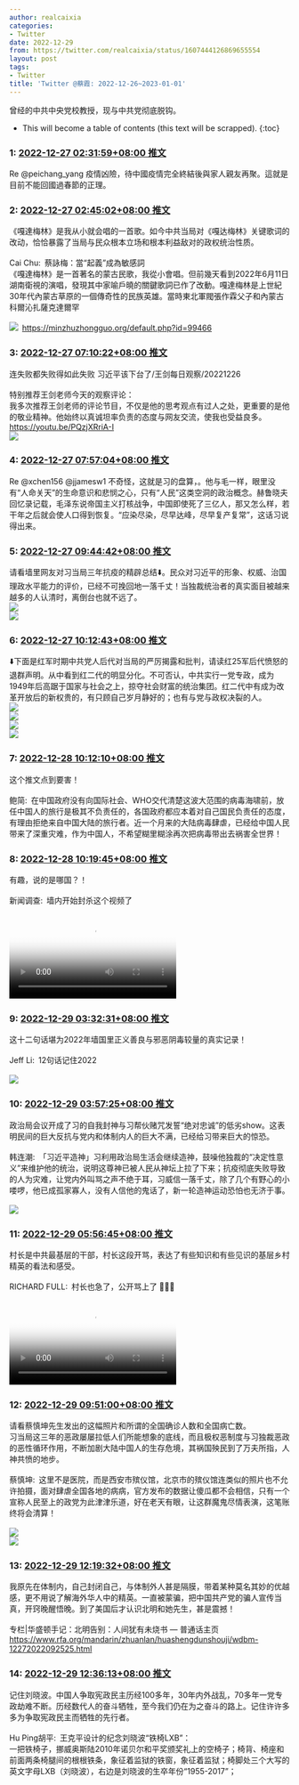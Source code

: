 ```yaml
---
author: realcaixia
categories:
- Twitter
date: 2022-12-29
from: https://twitter.com/realcaixia/status/1607444126869655554
layout: post
tags:
- Twitter
title: 'Twitter @蔡霞: 2022-12-26~2023-01-01'
---
```


曾经的中共中央党校教授，现与中共党彻底脱钩。 

* This will become a table of contents (this text will be scrapped).
{:toc}

### 1: [2022-12-27 02:31:59+08:00 推文](https://twitter.com/realcaixia/status/1607444126869655554)

Re @peichang_yang 疫情凶險，待中國疫情完全終結後與家人親友再聚。這就是目前不能回國過春節的正理。

### 2: [2022-12-27 02:45:02+08:00 推文](https://twitter.com/realcaixia/status/1607447409516507136)

《嘎達梅林》是我从小就会唱的一首歌。如今中共当局对《嘎达梅林》关键歌词的改动，恰恰暴露了当局与民众根本立场和根本利益敌对的政权统治性质。<br><br>Cai Chu: 蔡詠梅：當“起義”成為敏感詞<br>《嘎達梅林》是一首著名的蒙古民歌，我從小會唱。但前幾天看到2022年6月11日湖南衛視的演唱，發現其中家喻戶曉的關鍵歌詞已作了改動。嘎達梅林是上世紀30年代內蒙古草原的一個傳奇性的民族英雄。當時東北軍閥張作霖父子和內蒙古科爾沁扎薩克達爾罕<br><br><img style="" src="https://pbs.twimg.com/media/Fk6jMwrWQAIKUmz?format=jpg&amp;name=orig" referrerpolicy="no-referrer"> <a href="https://minzhuzhongguo.org/default.php?id=99466" target="_blank" rel="noopener noreferrer">https://minzhuzhongguo.org/default.php?id=99466</a>

### 3: [2022-12-27 07:10:22+08:00 推文](https://twitter.com/realcaixia/status/1607514184576831489)

连失败都失败得如此失败 习近平该下台了/王剑每日观察/20221226 <br><br>特别推荐王剑老师今天的观察评论：<br>我多次推荐王剑老师的评论节目，不仅是他的思考观点有过人之处，更重要的是他的敬业精神。他始终以真诚坦率负责的态度与网友交流，使我也受益良多。 <a href="https://youtu.be/PQzjXRriA-I" target="_blank" rel="noopener noreferrer">https://youtu.be/PQzjXRriA-I</a><br><img style="" src="https://pbs.twimg.com/media/Fk8Jm_mXoAAkEMl?format=jpg&amp;name=orig" referrerpolicy="no-referrer">

### 4: [2022-12-27 07:57:04+08:00 推文](https://twitter.com/realcaixia/status/1607525937582866432)

Re @xchen156 @jjamesw1 不奇怪，这就是习的盘算，。他与毛一样，眼里没有“人命关天”的生命意识和悲悯之心，只有“人民”这类空洞的政治概念。赫鲁晓夫回忆录记载，毛泽东说帝国主义打核战争，中国即使死了三亿人，那又怎么样，若干年之后就会使人口得到恢复。“应染尽染，尽早达峰，尽早复产复常”，这话习说得出来。

### 5: [2022-12-27 09:44:42+08:00 推文](https://twitter.com/realcaixia/status/1607553022346805250)

请看墙里网友对习当局三年抗疫的精辟总结⬇️。民众对习近平的形象、权威、治国理政水平能力的评价，已经不可挽回地一落千丈！当独裁统治者的真实面目被越来越多的人认清时，离倒台也就不远了。<br><img style="" src="https://pbs.twimg.com/media/Fk8s80SWYAEpF54?format=jpg&amp;name=orig" referrerpolicy="no-referrer"><br><img style="" src="https://pbs.twimg.com/media/Fk8s9C9XwAA8fyY?format=jpg&amp;name=orig" referrerpolicy="no-referrer">

### 6: [2022-12-27 10:12:43+08:00 推文](https://twitter.com/realcaixia/status/1607560074917986304)

⬇️下面是红军时期中共党人后代对当局的严厉揭露和批判，请读红25军后代愤怒的退群声明。从中看到红二代的明显分化。不可否认，中共实行一党专政，成为1949年后高踞于国家与社会之上，掠夺社会财富的统治集团。红二代中有成为改革开放后的新权贵的，有只顾自己岁月静好的；也有与党与政权决裂的人。<br><img style="" src="https://pbs.twimg.com/media/Fk8zWs5WAAA5fW0?format=jpg&amp;name=orig" referrerpolicy="no-referrer"><br><img style="" src="https://pbs.twimg.com/media/Fk8zW70XwAEHAKn?format=jpg&amp;name=orig" referrerpolicy="no-referrer"><br><img style="" src="https://pbs.twimg.com/media/Fk8zXMxWYAA7gvW?format=jpg&amp;name=orig" referrerpolicy="no-referrer"><br><img style="" src="https://pbs.twimg.com/media/Fk8zXcfWAAA0fVQ?format=jpg&amp;name=orig" referrerpolicy="no-referrer">

### 7: [2022-12-28 10:12:10+08:00 推文](https://twitter.com/realcaixia/status/1607922325659488257)

这个推文点到要害！<br><br>鲍简: 在中国政府没有向国际社会、WHO交代清楚这波大范围的病毒海啸前，放任中国人的旅行是极其不负责任的，各国政府都应本着对自己国民负责任的态度，有理由拒绝来自中国大陆的旅行者。近一个月来的大陆病毒肆虐，已经给中国人民带来了深重灾难，作为中国人，不希望糊里糊涂再次把病毒带出去祸害全世界！<br>

### 8: [2022-12-28 10:19:45+08:00 推文](https://twitter.com/realcaixia/status/1607924233128259585)

有趣，说的是哪国？！<br><br>新闻调查: 墙内开始封杀这个视频了<br><br><video src="https://video.twimg.com/ext_tw_video/1607919234692296704/pu/vid/320x424/orkkoWmSU3geuIt-.mp4?tag=12" controls="controls" poster="https://pbs.twimg.com/ext_tw_video_thumb/1607919234692296704/pu/img/QX0m-S65ETha3-EC.jpg"></video>

### 9: [2022-12-29 03:32:31+08:00 推文](https://twitter.com/realcaixia/status/1608184134765248512)

这十二句话堪为2022年墙国里正义善良与邪恶阴毒较量的真实记录！<br><br>Jeff Li: 12句话记住2022<br><br><img style="" src="https://pbs.twimg.com/media/FlFj7NuX0AcZtcQ?format=jpg&amp;name=orig" referrerpolicy="no-referrer">

### 10: [2022-12-29 03:57:25+08:00 推文](https://twitter.com/realcaixia/status/1608190401177059330)

政治局会议开成了习的自我封神与习帮伙赌咒发誓“绝对忠诚”的低劣show。这表明民间的巨大反抗与党内和体制内人的巨大不满，已经给习带来巨大的惊恐。<br><br>韩连潮: 「习近平造神」习利用政治局生活会继续造神，鼓噪他独裁的“决定性意义”来维护他的统治，说明这尊神已被人民从神坛上拉了下来；抗疫彻底失败导致的人为灾难，让党内外叫骂之声不绝于耳，习威信一落千丈，除了几个有野心的小喽啰，他已成孤家寡人，没有人信他的鬼话了，新一轮造神运动恐怕也无济于事。<br><br><img style="" src="https://pbs.twimg.com/media/FlEbEiIX0AIJHF4?format=jpg&amp;name=orig" referrerpolicy="no-referrer">

### 11: [2022-12-29 05:56:45+08:00 推文](https://twitter.com/realcaixia/status/1608220432976547843)

村长是中共最基层的干部，村长这段开骂，表达了有些知识和有些见识的基层乡村精英的看法和感受。<br><br>RICHARD FULL: 村长也急了，公开骂上了 👏👏👏<br><br><video src="https://video.twimg.com/ext_tw_video/1607449116057169920/pu/vid/256x456/-ffDoUIrvCajzDoU.mp4?tag=12" controls="controls" poster="https://pbs.twimg.com/ext_tw_video_thumb/1607449116057169920/pu/img/40_3Xgejt5Ox06oy.jpg"></video>

### 12: [2022-12-29 09:51:00+08:00 推文](https://twitter.com/realcaixia/status/1608279384120598529)

请看蔡慎坤先生发出的这幅照片和所谓的全国确诊人数和全国病亡数。<br>习当局这三年的恶政屡屡拉低人们所能想象的底线，而且极权恶制度与习独裁恶政的恶性循环作用，不断加剧大陆中国人的生存危境，其祸国殃民到了万夫所指，人神共愤的地步。<br><br>蔡慎坤: 这里不是医院，而是西安市殡仪馆，北京市的殡仪馆连类似的照片也不允许拍摄，面对肆虐全国各地的病病，官方发布的数据让傻瓜都不会相信，只有一个宣称人民至上的政党为此津津乐道，好在老天有眼，让这群魔鬼尽情表演，这笔账终将会清算！<br><br><img style="" src="https://pbs.twimg.com/media/FlGhDBwakAAV7mv?format=jpg&amp;name=orig" referrerpolicy="no-referrer"><br><img style="" src="https://pbs.twimg.com/media/FlGhDCuakAAiSqG?format=jpg&amp;name=orig" referrerpolicy="no-referrer">

### 13: [2022-12-29 12:19:32+08:00 推文](https://twitter.com/realcaixia/status/1608316764542361600)

我原先在体制内，自己封闭自己，与体制外人甚是隔膜，带着某种莫名其妙的优越感，更不用说了解海外华人中的精英。一直被蒙骗，把中国共产党的骗人宣传当真，开窍晚醒悟晚。到了美国后才认识北明和她先生，甚是震撼！<br><br>专栏|华盛顿手记：北明告别：人间犹有未烧书 — 普通话主页 <a href="https://www.rfa.org/mandarin/zhuanlan/huashengdunshouji/wdbm-12272022092525.html" target="_blank" rel="noopener noreferrer">https://www.rfa.org/mandarin/zhuanlan/huashengdunshouji/wdbm-12272022092525.html</a>

### 14: [2022-12-29 12:36:13+08:00 推文](https://twitter.com/realcaixia/status/1608320965406261250)

记住刘晓波。中国人争取宪政民主历经100多年，30年内外战乱，70多年一党专政劫难不断。历经数代人的奋斗牺牲，至今我们仍在为之奋斗的路上。记住许许多多为争取宪政民主而牺牲的先行者。<br><br>Hu Ping胡平: 王克平设计的纪念刘晓波“铁椅LXB”：<br>一把铁椅子，挪威奥斯陆2010年诺贝尔和平奖颁奖礼上的空椅子；椅背、椅座和前面两条椅腿间的根根铁条，象征着监狱的铁窗，象征着监狱；椅脚处三个大写的英文字母LXB（刘晓波），右边是刘晓波的生卒年份“1955-2017”；<br>

